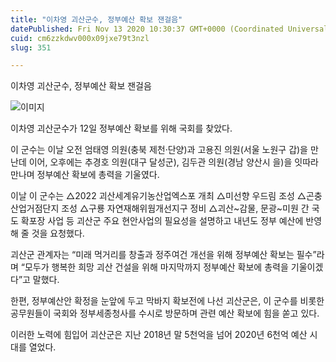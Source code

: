 ```yaml
---
title: "이차영 괴산군수, 정부예산 확보 잰걸음"
datePublished: Fri Nov 13 2020 10:30:37 GMT+0000 (Coordinated Universal Time)
cuid: cm6zzkdwv000x09jxe79t3nzl
slug: 351

---
```



이차영 괴산군수, 정부예산 확보 잰걸음

![이미지](https://cdn.hashnode.com/res/hashnode/image/upload/v1739248353290/1ab7ac36-5a05-48b2-bc7f-d643104919e5.jpeg)

이차영 괴산군수가 12일 정부예산 확보를 위해 국회를 찾았다.

이 군수는 이날 오전 엄태영 의원(충북 제천·단양)과 고용진 의원(서울 노원구 갑)을 만난데 이어, 오후에는 추경호 의원(대구 달성군), 김두관 의원(경남 양산시 을)을 잇따라 만나며 정부예산 확보에 총력을 기울였다.

이날 이 군수는 △2022 괴산세계유기농산업엑스포 개최 △미선향 우드림 조성 △곤충산업거점단지 조성 △구룡 자연재해위웜개선지구 정비 △괴산~감물, 문광~미원 간 국도 확포장 사업 등 괴산군 주요 현안사업의 필요성을 설명하고 내년도 정부 예산에 반영해 줄 것을 요청했다.

괴산군 관계자는 “미래 먹거리를 창출과 정주여건 개선을 위해 정부예산 확보는 필수”라며 “모두가 행복한 희망 괴산 건설을 위해 마지막까지 정부예산 확보에 총력을 기울이겠다”고 말했다.

한편, 정부예산안 확정을 눈앞에 두고 막바지 확보전에 나선 괴산군은, 이 군수를 비롯한 공무원들이 국회와 정부세종청사를 수시로 방문하며 관련 예산 확보에 힘을 쏟고 있다.

이러한 노력에 힘입어 괴산군은 지난 2018년 말 5천억을 넘어 2020년 6천억 예산 시대를 열었다.
